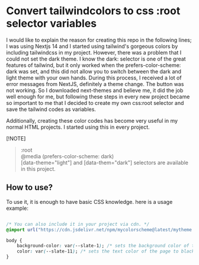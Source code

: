 # Convert tailwindcolors to css :root selector variables

I would like to explain the reason for creating this repo in the following lines;
I was using Nextjs 14 and I started using tailwind's gorgeous colors by including tailwindcss in my project. However, there was a problem that I could not set the dark theme. I know the dark: selector is one of the great features of tailwind, but it only worked when the prefers-color-scheme: dark was set, and this did not allow you to switch between the dark and light theme with your own hands. During this process, I received a lot of error messages from NextJS, definitely a theme change. The button was not working. So I downloaded next-themes and believe me, it did the job well enough for me, but following these steps in every new project became so important to me that I decided to create my own css:root selector and save the tailwind codes as variables.

Additionally, creating these color codes has become very useful in my normal HTML projects. I started using this in every project.

[!NOTE]
> :root     
> @media (prefers-color-scheme: dark)    
> [data-theme="light"] and [data-them="dark"] selectors are available in this project.     

## How to use?

To use it, it is enough to have basic CSS knowledge. here is a usage example:

```css

/* You can also include it in your project via cdn. */
@import url("https://cdn.jsdelivr.net/npm/mycolorscheme@latest/mytheme.min.css")

body {
    background-color: var(--slate-1); /* sets the background color of the page to white for light and black for dark */
    color: var(--slate-11); /* sets the text color of the page to black for light and white for dark */
}
```
